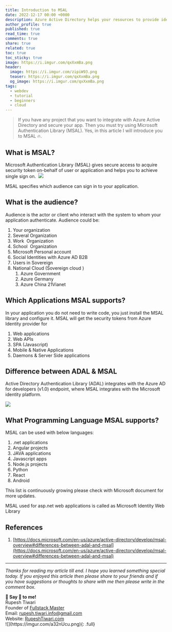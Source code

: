 ```yaml
---
title: Introduction to MSAL
date: 2022-12-17 00:00 +0000
description: Azure Active Directory helps your resources to provide identity and access management. MSAL is the additional library that helps you to integrate Azure AD features programmatically.
author_profile: true
published: true
read_time: true
comments: true
share: true
related: true
toc: true
toc_sticky: true
image: https://i.imgur.com/qxXxmBa.png
header:
  image: https://i.imgur.com/zipiW93.png
  teaser: https://i.imgur.com/qxXxmBa.png
  og_image: https://i.imgur.com/qxXxmBa.png
tags:
  - webdev
  - tutorial
  - beginners
  - cloud
---
```


> If you have any project that you want to integrate with Azure Active Directory and secure your app. Then you must try using Microsoft Authentication Library (MSAL). Yes, in this article I will introduce you to MSAL 🔥.

## What is MSAL?

Microsoft Authentication Library (MSAL) gives secure access to acquire security token on-behalf of user or application and helps you to achieve single sign on. 
![](https://i.imgur.com/zb53M5t.png)

MSAL specifies which audience can sign in to your application.

## What is the audience?

Audience is the actor or client who interact with the system to whom your application authenticate. Audience could be:

1.  Your organization
2.  Several Organization
3.  Work  Organization
4.  School  Organization
5.  Microsoft Personal account
6.  Social Identities with Azure AD B2B
7.  Users in Sovereign
8.  National Cloud (Sovereign cloud )
    1. Azure Government
    2. Azure Germany
    3. Azure China 21Vianet

## Which Applications MSAL supports?

In your application you do not need to write code, you just install the MSAL library and configure it. MSAL will get the security tokens from Azure Identity provider for

1.  Web applications
2.  Web APIs
3.  SPA (Javascript)
4.  Mobile & Native Applications
5.  Daemons & Server Side applications

## Difference between ADAL & MSAL 

Active Directory Authentication Library (ADAL) integrates with the Azure AD for developers (v1.0) endpoint, where MSAL integrates with the Microsoft identity platform.

![](https://i.imgur.com/mF36jCV.png)

## What Programming Language MSAL supports?

MSAL can be used with below languages:

1.  .net applications
2.  Angular projects
3.  JAVA applications
4.  Javascript apps
5.  Node.js projects
6.  Python
7.  React
8.  Android

This list is continuously growing please check with Microsoft document for more updates.

MSAL used for asp.net web applications is called as Microsoft Identity Web Library

## References

1.  [https://docs.microsoft.com/en-us/azure/active-directory/develop/msal-overview#differences-between-adal-and-msal](https://docs.microsoft.com/en-us/azure/active-directory/develop/msal-overview#differences-between-adal-and-msal)

---

_Thanks for reading my article till end. I hope you learned something special today. If you enjoyed this article then please share to your friends and if you have suggestions or thoughts to share with me then please write in the comment box._

<div class="notice--success">
<strong>💖 Say 👋 to me!</strong>
<br>Rupesh Tiwari
<br>Founder of <a href="https://www.fullstackmaster.net">Fullstack Master </a>
<br>Email: <a href="mailto:rupesh.tiwari.info@gmail.com?subject=Hi">rupesh.tiwari.info@gmail.com</a>
<br>Website: <a href="https://www.rupeshtiwari.com">RupeshTiwari.com </a>
</div>
![](https://imgur.com/a32nUcu.png){: .full}
